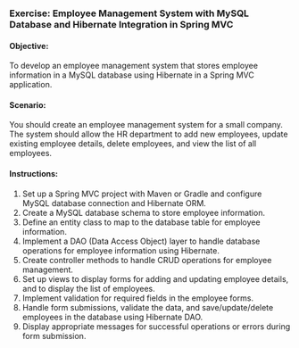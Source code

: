 ### Exercise: Employee Management System with MySQL Database and Hibernate Integration in Spring MVC

#### Objective:
To develop an employee management system that stores employee information in a MySQL database using Hibernate in a Spring MVC application.

#### Scenario:
You should create an employee management system for a small company. The system should allow the HR department to add new employees, update existing employee details, delete employees, and view the list of all employees.

#### Instructions:

1.	Set up a Spring MVC project with Maven or Gradle and configure MySQL database connection and Hibernate ORM.
2.	Create a MySQL database schema to store employee information.
3.	Define an entity class to map to the database table for employee information.
4.	Implement a DAO (Data Access Object) layer to handle database operations for employee information using Hibernate.
5.	Create controller methods to handle CRUD operations for employee management.
6.	Set up views to display forms for adding and updating employee details, and to display the list of employees.
7.	Implement validation for required fields in the employee forms.
8.	Handle form submissions, validate the data, and save/update/delete employees in the database using Hibernate DAO.
9.	Display appropriate messages for successful operations or errors during form submission.

